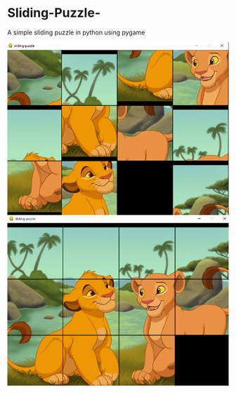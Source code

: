 # Sliding-Puzzle-
A simple sliding puzzle in python using pygame 

<img src ="Before.png">
<img src="After.png">
